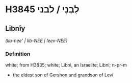 # H3845 לִבְנִי / לבני

## Libnîy

_(lib-nee' | lib-NEE | leev-NEE)_

### Definition

white; from H3835; white; Libni, an Israelite; Libni; n-pr-m

- the eldest son of Gershon and grandson of Levi
